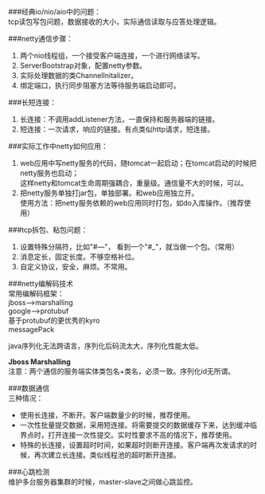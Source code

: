 ###经典io/nio/aio中的问题：    
tcp读包写包问题，数据接收的大小，实际通信读取与应答处理逻辑。  

  
###netty通信步骤：  
 1. 两个nio线程组，一个接受客户端连接，一个进行网络读写。  
 2. ServerBootstrap对象，配置netty参数。  
 3. 实际处理数据的类ChannelInitalizer。  
 4. 绑定端口，执行同步阻塞方法等待服务端启动即可。  
  
###长短连接：  
 1. 长连接：不调用addListener方法，一直保持和服务器端的链接。    
 2. 短连接：一次请求，响应的链接。有点类似http请求，短连接。  

  
###实际工作中netty如何应用：  
 1. web应用中写netty服务的代码，随tomcat一起启动；在tomcat启动的时候把netty服务也启动；  
这样netty和tomcat生命周期强耦合，重量级。通信量不大的时候，可以。    
 2. 把netty服务单独打jar包，单独部署。和web应用独立开。  
使用方法：把netty服务依赖的web应用同时打包，如do入库操作。（推荐使用）  
  

###tcp拆包、粘包问题：  
 1. 设置特殊分隔符，比如"#—"， 看到一个"#_"，就当做一个包。（常用）  
 2. 消息定长，固定长度。不够空格补位。
 3. 自定义协议，安全，麻烦。不常用。  

###netty编解码技术  
常用编解码框架：  
jboss-->marshalling  
google-->protubuf  
基于protubuf的更优秀的kyro    
messagePack    

java序列化无法跨语言，序列化后码流太大，序列化性能太低。  

**Jboss Marshalling**  
注意：两个通信的服务端实体类包名+类名，必须一致。序列化id无所谓。  
  

###数据通信  
三种情况：  

- 使用长连接，不断开。客户端数量少的时候，推荐使用。
- 一次性批量提交数据，采用短连接。将需要提交的数据缓存下来，达到缓冲临界点时，打开连接一次性提交。实时性要求不高的情况下，推荐使用。
- 特殊的长连接，设置超时时间，如果超时则断开连接。客户端再次发请求的时候，再次建立长连接。类似线程池的超时断开连接。



###心跳检测  
维护多台服务器集群的时候，master-slave之间做心跳监控。  

